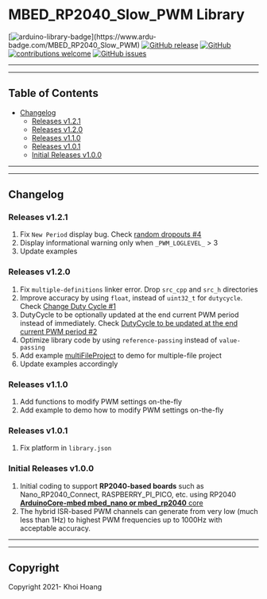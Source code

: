 # MBED_RP2040_Slow_PWM Library

[![arduino-library-badge](https://www.ardu-badge.com/badge/MBED_RP2040_Slow_PWM.svg?)](https://www.ardu-badge.com/MBED_RP2040_Slow_PWM)
[![GitHub release](https://img.shields.io/github/release/khoih-prog/MBED_RP2040_Slow_PWM.svg)](https://github.com/khoih-prog/MBED_RP2040_Slow_PWM/releases)
[![GitHub](https://img.shields.io/github/license/mashape/apistatus.svg)](https://github.com/khoih-prog/MBED_RP2040_Slow_PWM/blob/master/LICENSE)
[![contributions welcome](https://img.shields.io/badge/contributions-welcome-brightgreen.svg?style=flat)](#Contributing)
[![GitHub issues](https://img.shields.io/github/issues/khoih-prog/MBED_RP2040_Slow_PWM.svg)](http://github.com/khoih-prog/MBED_RP2040_Slow_PWM/issues)

---
---

## Table of Contents

* [Changelog](#changelog)
  * [Releases v1.2.1](#releases-v121)
  * [Releases v1.2.0](#releases-v120)
  * [Releases v1.1.0](#releases-v110)
  * [Releases v1.0.1](#Releases-v101)
  * [Initial Releases v1.0.0](#Initial-Releases-v100)

---
---

## Changelog

### Releases v1.2.1

1. Fix `New Period` display bug. Check [random dropouts #4](https://github.com/khoih-prog/SAMD_Slow_PWM/issues/4)
2. Display informational warning only when `_PWM_LOGLEVEL_` > 3
3. Update examples

### Releases v1.2.0

1. Fix `multiple-definitions` linker error. Drop `src_cpp` and `src_h` directories
2. Improve accuracy by using `float`, instead of `uint32_t` for `dutycycle`. Check [Change Duty Cycle #1](https://github.com/khoih-prog/ESP8266_PWM/issues/1#issuecomment-1024969658)
3. DutyCycle to be optionally updated at the end current PWM period instead of immediately. Check [DutyCycle to be updated at the end current PWM period #2](https://github.com/khoih-prog/ESP8266_PWM/issues/2)
4. Optimize library code by using `reference-passing` instead of `value-passing`
5. Add example [multiFileProject](examples/multiFileProject) to demo for multiple-file project
6. Update examples accordingly

### Releases v1.1.0

1. Add functions to modify PWM settings on-the-fly
2. Add example to demo how to modify PWM settings on-the-fly

### Releases v1.0.1

1. Fix platform in `library.json`

### Initial Releases v1.0.0

1. Initial coding to support **RP2040-based boards** such as Nano_RP2040_Connect, RASPBERRY_PI_PICO, etc. using RP2040 [**ArduinoCore-mbed mbed_nano or mbed_rp2040** core](https://github.com/arduino/ArduinoCore-mbed)
2. The hybrid ISR-based PWM channels can generate from very low (much less than 1Hz) to highest PWM frequencies up to 1000Hz with acceptable accuracy.

---
---

## Copyright

Copyright 2021- Khoi Hoang



